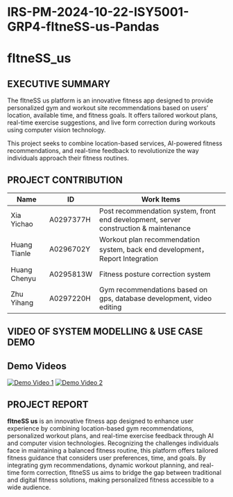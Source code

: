 # IRS-PM-2024-10-22-ISY5001-GRP4-fItneSS-us-Pandas

# fItneSS_us


## EXECUTIVE SUMMARY

The fItneSS us platform is an innovative fitness app designed to provide personalized gym and workout site recommendations based on users’ location, available time, and fitness goals. It offers tailored workout plans, real-time exercise suggestions, and live form correction during workouts using computer vision technology. 

This project seeks to combine location-based services, AI-powered fitness recommendations, and real-time feedback to revolutionize the way individuals approach their fitness routines.

## PROJECT CONTRIBUTION

| Name         | ID        | Work Items                                                   |
| ------------ | --------- | ------------------------------------------------------------ |
| Xia Yichao   | A0297377H | Post recommendation system, front end development, server construction & maintenance |
| Huang Tianle | A0296702Y | Workout plan recommendation system, back end development，Report Integration     |
| Huang Chenyu | A0295813W | Fitness posture correction system                            |
| Zhu Yihang   | A0297220H | Gym recommendations based on gps, database development, video editing |

## VIDEO OF SYSTEM MODELLING & USE CASE DEMO
## Demo Videos

[![Demo Video 1](https://img.youtube.com/vi/Pf7z030hRZc/0.jpg)](https://www.youtube.com/watch?v=Pf7z030hRZc)
[![Demo Video 2](https://img.youtube.com/vi/EE0ZBVn3Be0/0.jpg)](https://youtu.be/EE0ZBVn3Be0?si=fRUU0sp88pMChAjN)


## PROJECT REPORT

**fItneSS us** is an innovative fitness app designed to enhance user experience by combining location-based gym recommendations, personalized workout plans, and real-time exercise feedback through AI and computer vision technologies. Recognizing the challenges individuals face in maintaining a balanced fitness routine, this platform offers tailored fitness guidance that considers user preferences, time, and goals. By integrating gym recommendations, dynamic workout planning, and real-time form correction, fItneSS us aims to bridge the gap between traditional and digital fitness solutions, making personalized fitness accessible to a wide audience.

